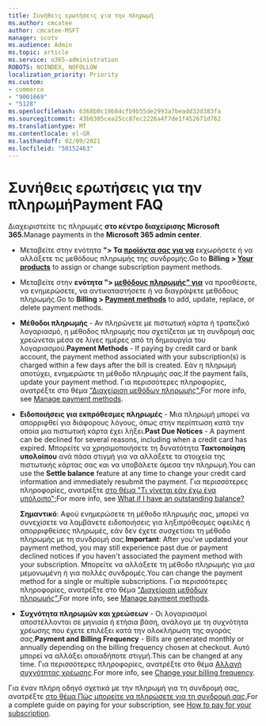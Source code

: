 ```yaml
---
title: Συνήθεις ερωτήσεις για την πληρωμή
ms.author: cmcatee
author: cmcatee-MSFT
manager: scotv
ms.audience: Admin
ms.topic: article
ms.service: o365-administration
ROBOTS: NOINDEX, NOFOLLOW
localization_priority: Priority
ms.custom:
- commerce
- "9001669"
- "5128"
ms.openlocfilehash: 6368b0c19b84cfb9b55de2993a7beadd32d383fa
ms.sourcegitcommit: 43b6305cea25cc87ec2226a4f7de1f452671d762
ms.translationtype: MT
ms.contentlocale: el-GR
ms.lasthandoff: 02/09/2021
ms.locfileid: "50152463"
---
```

# <a name="payment-faq"></a><span data-ttu-id="26fb1-102">Συνήθεις ερωτήσεις για την πληρωμή</span><span class="sxs-lookup"><span data-stu-id="26fb1-102">Payment FAQ</span></span>

<span data-ttu-id="26fb1-103">Διαχειριστείτε τις πληρωμές **στο κέντρο διαχείρισης Microsoft 365.**</span><span class="sxs-lookup"><span data-stu-id="26fb1-103">Manage payments in the **Microsoft 365 admin center**.</span></span>

- <span data-ttu-id="26fb1-104">Μεταβείτε στην ενότητα **"> Τα [προϊόντα σας για να](https://go.microsoft.com/fwlink/p/?linkid=842054)** εκχωρήσετε ή να αλλάξετε τις μεθόδους πληρωμής της συνδρομής.</span><span class="sxs-lookup"><span data-stu-id="26fb1-104">Go to **Billing > [Your products](https://go.microsoft.com/fwlink/p/?linkid=842054)** to assign or change subscription payment methods.</span></span>
- <span data-ttu-id="26fb1-105">Μεταβείτε στην **ενότητα "> [μεθόδους πληρωμής" για](https://go.microsoft.com/fwlink/p/?linkid=2018806)** να προσθέσετε, να ενημερώσετε, να αντικαταστήσετε ή να διαγράψετε μεθόδους πληρωμής.</span><span class="sxs-lookup"><span data-stu-id="26fb1-105">Go to **Billing > [Payment methods](https://go.microsoft.com/fwlink/p/?linkid=2018806)** to add, update, replace, or delete payment methods.</span></span>

- <span data-ttu-id="26fb1-106">**Μέθοδοι πληρωμής** - Αν πληρώνετε με πιστωτική κάρτα ή τραπεζικό λογαριασμό, η μέθοδος πληρωμής που σχετίζεται με τη συνδρομή σας χρεώνεται μέσα σε λίγες ημέρες από τη δημιουργία του λογαριασμού.</span><span class="sxs-lookup"><span data-stu-id="26fb1-106">**Payment Methods** - If paying by credit card or bank account, the payment method associated with your subscription(s) is charged within a few days after the bill is created.</span></span> <span data-ttu-id="26fb1-107">Εάν η πληρωμή αποτύχει, ενημερώστε τη μέθοδο πληρωμής σας.</span><span class="sxs-lookup"><span data-stu-id="26fb1-107">If the payment fails, update your payment method.</span></span> <span data-ttu-id="26fb1-108">Για περισσότερες πληροφορίες, ανατρέξτε στο θέμα ["Διαχείριση μεθόδων πληρωμής".](https://docs.microsoft.com/microsoft-365/commerce/billing-and-payments/manage-payment-methods)</span><span class="sxs-lookup"><span data-stu-id="26fb1-108">For more info, see [Manage payment methods](https://docs.microsoft.com/microsoft-365/commerce/billing-and-payments/manage-payment-methods).</span></span>

- <span data-ttu-id="26fb1-109">**Ειδοποιήσεις για εκπρόθεσμες πληρωμές** - Μια πληρωμή μπορεί να απορριφθεί για διάφορους λόγους, όπως στην περίπτωση κατά την οποία μια πιστωτική κάρτα έχει λήξει.</span><span class="sxs-lookup"><span data-stu-id="26fb1-109">**Past Due Notices** - A payment can be declined for several reasons, including when a credit card has expired.</span></span> <span data-ttu-id="26fb1-110">Μπορείτε να χρησιμοποιήσετε τη δυνατότητα **Τακτοποίηση υπολοίπου** ανά πάσα στιγμή για να αλλάξετε τα στοιχεία της πιστωτικής κάρτας σας και να υποβάλετε άμεσα την πληρωμή.</span><span class="sxs-lookup"><span data-stu-id="26fb1-110">You can use the **Settle balance** feature at any time to change your credit card information and immediately resubmit the payment.</span></span> <span data-ttu-id="26fb1-111">Για περισσότερες πληροφορίες, ανατρέξτε [στο θέμα "Τι γίνεται εάν έχω ένα υπόλοιπο";](https://docs.microsoft.com/microsoft-365/commerce/billing-and-payments/pay-for-your-subscription#what-if-i-have-an-outstanding-balance)</span><span class="sxs-lookup"><span data-stu-id="26fb1-111">For more info, see [What if I have an outstanding balance?](https://docs.microsoft.com/microsoft-365/commerce/billing-and-payments/pay-for-your-subscription#what-if-i-have-an-outstanding-balance)</span></span>

    <span data-ttu-id="26fb1-112">**Σημαντικό**: Αφού ενημερώσετε τη μέθοδο πληρωμής σας, μπορεί να συνεχίσετε να λαμβάνετε ειδοποιήσεις για ληξιπρόθεσμες οφειλές ή απορριφθείσες πληρωμές, εάν δεν έχετε συσχετίσει τη μέθοδο πληρωμής με τη συνδρομή σας.</span><span class="sxs-lookup"><span data-stu-id="26fb1-112">**Important**: After you've updated your payment method, you may still experience past due or payment declined notices if you haven't associated the payment method with your subscription.</span></span> <span data-ttu-id="26fb1-113">Μπορείτε να αλλάξετε τη μέθοδο πληρωμής για μια μεμονωμένη ή για πολλές συνδρομές.</span><span class="sxs-lookup"><span data-stu-id="26fb1-113">You can change the payment method for a single or multiple subscriptions.</span></span> <span data-ttu-id="26fb1-114">Για περισσότερες πληροφορίες, ανατρέξτε στο θέμα ["Διαχείριση μεθόδων πληρωμής".](https://docs.microsoft.com/microsoft-365/commerce/billing-and-payments/manage-payment-methods)</span><span class="sxs-lookup"><span data-stu-id="26fb1-114">For more info, see [Manage payment methods](https://docs.microsoft.com/microsoft-365/commerce/billing-and-payments/manage-payment-methods).</span></span>

- <span data-ttu-id="26fb1-115">**Συχνότητα πληρωμών και χρεώσεων** - Οι λογαριασμοί αποστέλλονται σε μηνιαία ή ετήσια βάση, ανάλογα με τη συχνότητα χρέωσης που έχετε επιλέξει κατά την ολοκλήρωση της αγοράς σας.</span><span class="sxs-lookup"><span data-stu-id="26fb1-115">**Payment and Billing Frequency** - Bills are generated monthly or annually depending on the billing frequency chosen at checkout.</span></span> <span data-ttu-id="26fb1-116">Αυτό μπορεί να αλλάξει οποιαδήποτε στιγμή.</span><span class="sxs-lookup"><span data-stu-id="26fb1-116">This can be changed at any time.</span></span> <span data-ttu-id="26fb1-117">Για περισσότερες πληροφορίες, ανατρέξτε στο θέμα [Αλλαγή συχνότητας χρέωσης](https://docs.microsoft.com/microsoft-365/commerce/billing-and-payments/change-payment-frequency).</span><span class="sxs-lookup"><span data-stu-id="26fb1-117">For more info, see [Change your billing frequency](https://docs.microsoft.com/microsoft-365/commerce/billing-and-payments/change-payment-frequency).</span></span>

<span data-ttu-id="26fb1-118">Για έναν πλήρη οδηγό σχετικά με την πληρωμή για τη συνδρομή σας, ανατρέξτε [στο θέμα Πώς μπορείτε να πληρώσετε για τη συνδρομή σας.](https://docs.microsoft.com/microsoft-365/commerce/billing-and-payments/pay-for-your-subscription)</span><span class="sxs-lookup"><span data-stu-id="26fb1-118">For a complete guide on paying for your subscription, see [How to pay for your subscription](https://docs.microsoft.com/microsoft-365/commerce/billing-and-payments/pay-for-your-subscription).</span></span>
